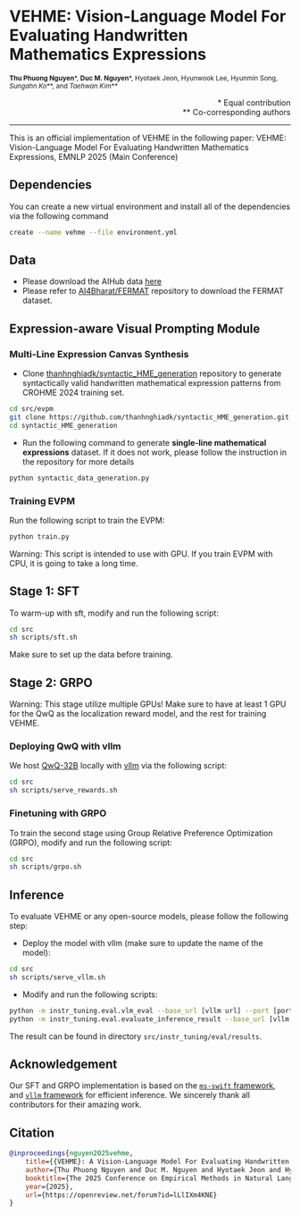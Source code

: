 # VEHME:  Vision-Language Model For Evaluating Handwritten Mathematics Expressions
<small> **Thu Phuong Nguyen***, **Duc M. Nguyen***, Hyotaek Jeon, Hyunwook Lee, Hyunmin Song, *Sungahn Ko***, and *Taehwan Kim*** </small>

<div style="text-align: right"> * Equal contribution <br> ** Co-corresponding authors </div>

---

This is an official implementation of VEHME in the following paper: VEHME:  Vision-Language Model For Evaluating Handwritten Mathematics Expressions, EMNLP 2025 (Main Conference)


## Dependencies
You can create a new virtual environment and install all of the dependencies via the following command
```bash
create --name vehme --file environment.yml
```

## Data
* Please download the AIHub data [here](https://www.aihub.or.kr/aihubdata/data/view.do?pageIndex=1&currMenu=115&topMenu=100&srchOptnCnd=OPTNCND001&searchKeyword=%EC%88%98%ED%95%99&srchDetailCnd=DETAILCND001&srchOrder=ORDER001&srchPagePer=20&aihubDataSe=data&dataSetSn=71716)
* Please refer to [AI4Bharat/FERMAT](https://github.com/AI4Bharat/FERMAT) repository to download the FERMAT dataset.

## Expression-aware Visual Prompting Module
### Multi-Line Expression Canvas Synthesis
* Clone [thanhnghiadk/syntactic_HME_generation](https://github.com/thanhnghiadk/syntactic_HME_generation) repository to generate syntactically valid handwritten mathematical expression patterns from CROHME 2024 training set.
```bash
cd src/evpm
git clone https://github.com/thanhnghiadk/syntactic_HME_generation.git
cd syntactic_HME_generation
```
* Run the following command to generate **single-line mathematical expressions** dataset. If it does not work, please follow the instruction in the repository for more details
```bash
python syntactic_data_generation.py
```
### Training EVPM
Run the following script to train the EVPM:
```bash
python train.py
```
Warning: This script is intended to use with GPU. If you train EVPM with CPU, it is going to take a long time.

## Stage 1: SFT
To warm-up with sft, modify and run the following script:
```bash
cd src
sh scripts/sft.sh
```
Make sure to set up the data before training.

## Stage 2: GRPO
Warning: This stage utilize multiple GPUs! Make sure to have at least 1 GPU for the QwQ as the localization reward model, and the rest for training VEHME.
### Deploying QwQ with vllm
We host [QwQ-32B](https://huggingface.co/Qwen/QwQ-32B) locally with [vllm](https://github.com/vllm-project/vllm) via the following script:
```bash
cd src
sh scripts/serve_rewards.sh
```

### Finetuning with GRPO
To train the second stage using Group Relative Preference Optimization (GRPO), modify and run the following script:
```bash
cd src
sh scripts/grpo.sh
```

## Inference
To evaluate VEHME or any open-source models, please follow the following step:

* Deploy the model with vllm (make sure to update the name of the model):
```bash
cd src
sh scripts/serve_vllm.sh
```

* Modify and run the following scripts:
```bash
python -m instr_tuning.eval.vlm_eval --base_url [vllm url] --port [port number] --model [moden name] --dataset [path/to/dataset] --num_workers [number of concurent requests] 
python -m instr_tuning.eval.evaluate_inference_result --base_url [vllm url] --port [port number] --model [moden name] --num_workers [number of concurent requests] --eval_localization True
```
The result can be found in directory `src/instr_tuning/eval/results`.

## Acknowledgement
Our SFT and GRPO implementation is based on the [`ms-swift` framework](https://github.com/modelscope/ms-swift), and [`vllm` framework](https://github.com/vllm-project/vllm) for efficient inference. We sincerely thank all contributors for their amazing work.

## Citation
```bibtex
@inproceedings{nguyen2025vehme,
    title={{VEHME}: A Vision-Language Model For Evaluating Handwritten Mathematics Expressions},
    author={Thu Phuong Nguyen and Duc M. Nguyen and Hyotaek Jeon and Hyunwook Lee and Hyunmin Song and Sungahn Ko and Taehwan Kim},
    booktitle={The 2025 Conference on Empirical Methods in Natural Language Processing},
    year={2025},
    url={https://openreview.net/forum?id=lLlIXm4KNE}
}
```
